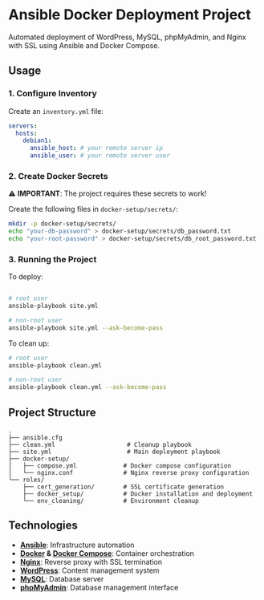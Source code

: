 # Ansible Docker Deployment Project

Automated deployment of WordPress, MySQL, phpMyAdmin, and Nginx with SSL using Ansible and Docker Compose.

## Usage

### 1. Configure Inventory

Create an `inventory.yml` file:
```yaml
servers:
  hosts:
    debian1:
      ansible_host: # your remote server ip
      ansible_user: # your remote server user
```

### 2. Create Docker Secrets

⚠️ **IMPORTANT**: The project requires these secrets to work!

Create the following files in `docker-setup/secrets/`:
```bash
mkdir -p docker-setup/secrets/
echo "your-db-password" > docker-setup/secrets/db_password.txt
echo "your-root-password" > docker-setup/secrets/db_root_password.txt
```

### 3. Running the Project

To deploy:
```bash

# root user
ansible-playbook site.yml

# non-root user
ansible-playbook site.yml --ask-become-pass
```

To clean up:
```bash
# root user
ansible-playbook clean.yml

# non-root user
ansible-playbook clean.yml --ask-become-pass
```

## Project Structure

```
.
├── ansible.cfg
├── clean.yml                    # Cleanup playbook
├── site.yml                     # Main deployment playbook
├── docker-setup/
│   ├── compose.yml             # Docker compose configuration
│   └── nginx.conf              # Nginx reverse proxy configuration
└── roles/
    ├── cert_generation/        # SSL certificate generation
    ├── docker_setup/           # Docker installation and deployment
    └── env_cleaning/           # Environment cleanup
```

## Technologies

- **[Ansible](https://www.ansible.com/)**: Infrastructure automation
- **[Docker](https://www.docker.com/) & [Docker Compose](https://docs.docker.com/compose/)**: Container orchestration 
- **[Nginx](https://nginx.org/)**: Reverse proxy with SSL termination
- **[WordPress](https://wordpress.org/)**: Content management system
- **[MySQL](https://www.mysql.com/)**: Database server
- **[phpMyAdmin](https://www.phpmyadmin.net/)**: Database management interface
